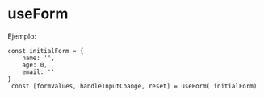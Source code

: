 # useForm 

Ejemplo:
```
const initialForm = {
    name: '',
    age: 0,
    email: ''
}
 const [formValues, handleInputChange, reset] = useForm( initialForm)
```